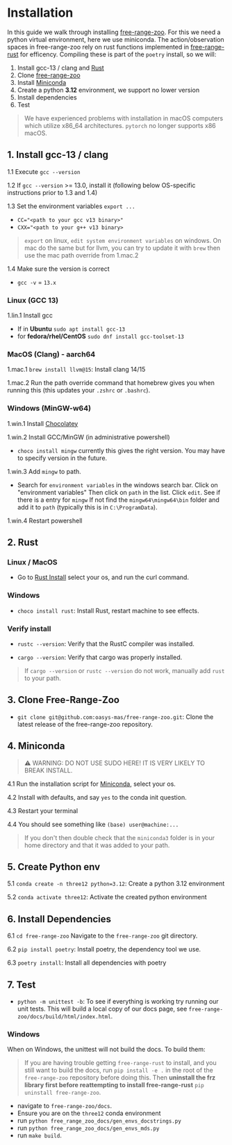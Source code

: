 # Installation

In this guide we walk through installing [free-range-zoo](https://github.com/oasys-mas/free-range-zoo). For this we 
need a python virtual environment, here we use miniconda. The action/observation spaces in free-range-zoo rely on 
rust functions implemented in [free-range-rust](https://github.com/C4theBomb/free-range-rust) for efficency. Compiling 
these is part of the `poetry` install, so we will: 
 
1. Install gcc-13 / clang and [Rust](https://www.rust-lang.org/tools/install)
2. Clone  [free-range-zoo](https://github.com/oasys-mas/free-range-zoo)
3. Install [Miniconda](https://docs.anaconda.com/miniconda/install/)
4. Create a python **3.12** environment, we support no lower version
5. Install dependencies
6. Test

> We have experienced problems with installation in macOS computers which utilize x86_64 architectures. `pytorch` no 
longer supports x86 macOS.

## 1. Install gcc-13 / clang

1.1 Execute `gcc --version`

1.2 If `gcc --version` >= 13.0, install it (following below OS-specific instructions prior to 1.3 and 1.4)

1.3 Set the environment variables `export ...`
-  `CC="<path to your gcc v13 binary>"`
-  `CXX="<path to your g++ v13 binary>`

> `export` on linux, `edit system environment variables` on windows. On mac do the same but for llvm, you can try to update it with `brew` then use the mac path override from 1.mac.2

1.4 Make sure the version is correct
   - `gcc -v` = `13.x`

### Linux (GCC 13)

1.lin.1  Install gcc
   - If in **Ubuntu** `sudo apt install gcc-13`
   - for **fedora/rhel/CentOS** `sudo dnf install gcc-toolset-13`


### MacOS (Clang) - aarch64

1.mac.1 `brew install llvm@15`: Install clang 14/15

1.mac.2 Run the path override command that homebrew gives you when running this (this updates your `.zshrc` or `.bashrc`).

### Windows (MinGW-w64)

1.win.1 Install [Chocolatey](https://chocolatey.org/install)

1.win.2 Install GCC/MinGW (in administrative powershell)
  - `choco install mingw` currently this gives the right version. You may have to specify version in the future.

1.win.3 Add `mingw` to path. 
  - Search for `environment variables` in the windows search bar. Click on "environment variables" Then click on `path` in the list. Click `edit`. See if there is a entry for `mingw` If not find the `mingw64\mingw64\bin` folder and add it to `path` (typically this is in `C:\ProgramData`).

1.win.4 Restart powershell

## 2. Rust

### Linux / MacOS
-   Go to [Rust Install](https://www.rust-lang.org/tools/install) select your os, and run the curl command.

### Windows
- `choco install rust`: Install Rust, restart machine to see effects.

### Verify install

- `rustc --version`: Verify that the RustC compiler was installed.

- `cargo --version`: Verify that cargo was properly installed.

> If `cargo --version` or `rustc --version` do not work, manually add `rust` to your path.

## 3.  Clone Free-Range-Zoo

- `git clone git@github.com:oasys-mas/free-range-zoo.git`: Clone the latest release of the free-range-zoo repository.

## 4.  Miniconda

> ⚠ WARNING: DO NOT USE SUDO HERE! IT IS VERY LIKELY TO BREAK INSTALL.

4.1 Run the installation script for [Miniconda](https://docs.anaconda.com/miniconda/install/), select your os. 



4.2 Install with defaults, and say `yes` to the conda init question.

4.3 Restart your terminal

4.4 You should see something like `(base) user@machine:...` 

>If you don't then double check that the `miniconda3` folder is in your home directory and that it was added to your path.

## 5. Create Python env

5.1 `conda create -n three12 python=3.12`: Create a python 3.12 environment

5.2  `conda activate three12`: Activate the created python environment

## 6. Install Dependencies

6.1 `cd free-range-zoo` Navigate to the `free-range-zoo` git directory. 

6.2 `pip install poetry`: Install poetry, the dependency tool we use.

6.3 `poetry install`: Install all dependencies with poetry

## 7. Test

- `python -m unittest -b`: To see if everything is working try running our unit tests. This will build a local copy of 
our docs page, see `free-range-zoo/docs/build/html/index.html`.

### Windows

When on Windows, the unittest will not build the docs. To build them:

> If you are having trouble getting `free-range-rust` to install, and you still want to build the docs, run `pip install -e .` in the root of the `free-range-zoo` repository before doing this. Then **uninstall the frz library first before reattempting to install free-range-rust** `pip uninstall free-range-zoo`.

-  navigate to `free-range-zoo/docs`. 
-  Ensure you are on the `three12` conda environment
-  run  `python free_range_zoo_docs/gen_envs_docstrings.py`
-  run `python free_range_zoo_docs/gen_envs_mds.py`
-  run `make build`.  
